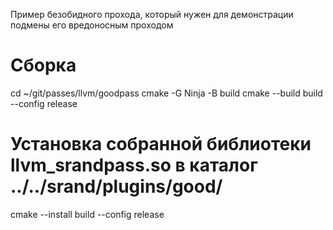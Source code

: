 Пример безобидного прохода, который нужен для демонстрации подмены его вредоносным проходом

# Сборка
cd ~/git/passes/llvm/goodpass
cmake -G Ninja -B build
cmake --build build --config release

# Установка собранной библиотеки llvm_srandpass.so в каталог ../../srand/plugins/good/
cmake --install build --config release
